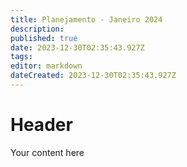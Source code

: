 ```yaml
---
title: Planejamento - Janeiro 2024
description: 
published: true
date: 2023-12-30T02:35:43.927Z
tags: 
editor: markdown
dateCreated: 2023-12-30T02:35:43.927Z
---
```


# Header
Your content here